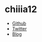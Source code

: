 # chiiia12
- [Github](https://github.com/chiiia12/)
- [Twitter](https://twitter.com/chiiia12)
- [Blog](http://chiiia12.hatenablog.jp/)
